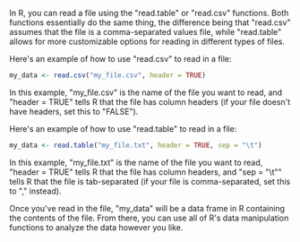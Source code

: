 In R, you can read a file using the "read.table" or "read.csv" functions. Both functions essentially do the same thing, the difference being that "read.csv" assumes that the file is a comma-separated values file, while "read.table" allows for more customizable options for reading in different types of files.

Here's an example of how to use "read.csv" to read in a file:

```R
my_data <- read.csv("my_file.csv", header = TRUE)
```

In this example, "my_file.csv" is the name of the file you want to read, and "header = TRUE" tells R that the file has column headers (if your file doesn't have headers, set this to "FALSE").

Here's an example of how to use "read.table" to read in a file:

```R
my_data <- read.table("my_file.txt", header = TRUE, sep = "\t")
```

In this example, "my_file.txt" is the name of the file you want to read, "header = TRUE" tells R that the file has column headers, and "sep = "\t"" tells R that the file is tab-separated (if your file is comma-separated, set this to "," instead).

Once you've read in the file, "my_data" will be a data frame in R containing the contents of the file. From there, you can use all of R's data manipulation functions to analyze the data however you like.